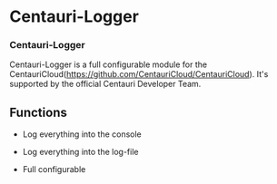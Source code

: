 # Centauri-Logger

### Centauri-Logger

Centauri-Logger is a full configurable module for the CentauriCloud(https://github.com/CentauriCloud/CentauriCloud). 
It's supported by the official Centauri Developer Team.

## Functions

* Log everything into the console

* Log everything into the log-file

* Full configurable
